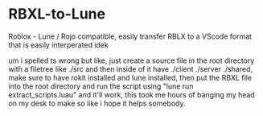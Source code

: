 # RBXL-to-Lune
Roblox - Lune / Rojo compatible, easily transfer RBLX to a VScode format that is easily interperated idek 

um i spelled ts wrong but like, just create a source file in the root directory with a filetree like ./src and then inside of it have ./client ./server ./shared, make sure to have rokit installed and lune installed, then put the RBXL file into the root directory and run the script using "lune run extract_scripts.luau" and it'll work, this took me hours of banging my head on my desk to make so like i hope it helps somebody.
